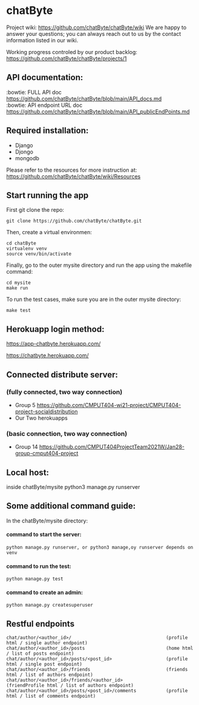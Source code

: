 # chatByte
Project wiki: https://github.com/chatByte/chatByte/wiki 
We are happy to answer your questions; you can always reach out to us by the contact information listed in our wiki.

Working progress controled by our product backlog: https://github.com/chatByte/chatByte/projects/1


## API documentation:
:bowtie: FULL API doc <br />
https://github.com/chatByte/chatByte/blob/main/API_docs.md <br />
:bowtie: API endpoint URL doc <br />
https://github.com/chatByte/chatByte/blob/main/API_publicEndPoints.md<br />
## Required installation:
- Django
- Djongo
- mongodb

Please refer to the resources for more instruction at: https://github.com/chatByte/chatByte/wiki/Resources

## Start running the app
First git clone the repo:

    git clone https://github.com/chatByte/chatByte.git
Then, create a virtual environmen:

    cd chatByte
    virtualenv venv
    source venv/bin/activate

Finally, go to the outer mysite directory and run the app using the makefile command:

    cd mysite
    make run

To run the test cases, make sure you are in the outer mysite directory:

    make test

## Herokuapp login method:
https://app-chatbyte.herokuapp.com/

https://chatbyte.herokuapp.com/

## Connected distribute server:
### (fully connected, two way connection)
* Group 5 
https://github.com/CMPUT404-wi21-project/CMPUT404-project-socialdistribution
* Our Two herokuapps
### (basic connection, two way connection)
* Group 14 
https://github.com/CMPUT404ProjectTeam2021W/Jan28-group-cmput404-project



## Local host:
inside chatByte/mysite
python3 manage.py runserver

## Some additional command guide:
In the chatByte/mysite directory:

#### command to start the server:

    python manage.py runserver, or python3 manage,oy runserver depends on venv

#### command to run the test:

    python manage.py test

#### command to create an admin:

    python manage.py createsuperuser
    
## Restful endpoints

    chat/author/<author_id>/                                   (profile html / single author endpoint)
    chat/author/<author_id>/posts                              (home html / list of posts endpoint)
    chat/author/<author_id>/posts/<post_id>                    (profile html / single post endpoint)
    chat/author/<author_id>/friends                            (friends html / list of authors endpoint)
    chat/author/<author_id>/friends/<author_id>                (friendProfile html / list of authors endpoint)
    chat/author/<author_id>/posts/<post_id>/comments           (profile html / list of comments endpoint)
